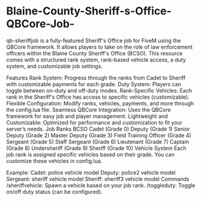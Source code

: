 # Blaine-County-Sheriff-s-Office-QBCore-Job-
qb-sheriffjob is a fully-featured Sheriff's Office job for FiveM using the QBCore framework. It allows players to take on the role of law enforcement officers within the Blaine County Sheriff's Office (BCSO). This resource comes with a structured rank system, rank-based vehicle access, a duty system, and customizable job settings.

Features
Rank System: Progress through the ranks from Cadet to Sheriff with customizable payments for each grade.
Duty System: Players can toggle between on-duty and off-duty modes.
Rank-Specific Vehicles: Each rank in the Sheriff's Office has access to specific vehicles (customizable).
Flexible Configuration: Modify ranks, vehicles, payments, and more through the config.lua file.
Seamless QBCore Integration: Uses the QBCore framework for easy job and player management.
Lightweight and Customizable: Optimized for performance and customization to fit your server’s needs.
Job Ranks
BCSO Cadet (Grade 0)
Deputy (Grade 1)
Senior Deputy (Grade 2)
Master Deputy (Grade 3)
Field Training Officer (Grade 4)
Sergeant (Grade 5)
Staff Sergeant (Grade 6)
Lieutenant (Grade 7)
Captain (Grade 8)
Undersheriff (Grade 9)
Sheriff (Grade 10)
Vehicle System
Each job rank is assigned specific vehicles based on their grade. You can customize these vehicles in config.lua.

Example:
Cadet: police vehicle model
Deputy: police2 vehicle model
Sergeant: sheriff vehicle model
Sheriff: sheriff3 vehicle model
Commands
/sheriffvehicle: Spawn a vehicle based on your job rank.
/toggleduty: Toggle on/off duty status (can be configured).
